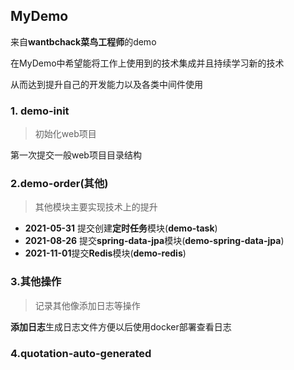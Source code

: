## MyDemo

来自**wantbchack菜鸟工程师**的demo

在MyDemo中希望能将工作上使用到的技术集成并且持续学习新的技术

从而达到提升自己的开发能力以及各类中间件使用


### 1. demo-init
>初始化web项目

第一次提交一般web项目目录结构
 
 ### 2.demo-order(其他)
 
 >其他模块主要实现技术上的提升
 
 * **2021-05-31** 提交创建**定时任务**模块(**demo-task**)
 * **2021-08-26** 提交**spring-data-jpa**模块(**demo-spring-data-jpa**)
  * **2021-11-01**提交**Redis**模块(**demo-redis**)
 
  ### 3.其他操作
  > 记录其他像添加日志等操作
  
  **添加日志**生成日志文件方便以后使用docker部署查看日志


### 4.quotation-auto-generated

 
 
 
